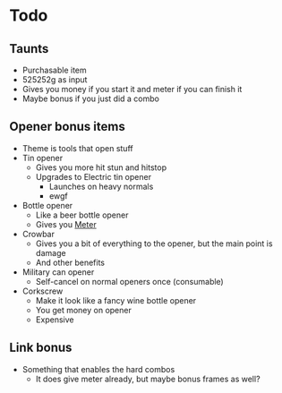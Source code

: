 # Todo
## Taunts
- Purchasable item
- 525252g as input
- Gives you money if you start it and meter if you can finish it
- Maybe bonus if you just did a combo

## Opener bonus items
- Theme is tools that open stuff
- Tin opener
	- Gives you more hit stun and hitstop
	- Upgrades to Electric tin opener
		- Launches on heavy normals
		- ewgf
- Bottle opener
	- Like a beer bottle opener
	- Gives you [Meter](/docs/gameplay_spec/genre_mechanics/meter.md)
- Crowbar
	- Gives you a bit of everything to the opener, but the main point is damage
	- And other benefits
- Military can opener
	- Self-cancel on normal openers once (consumable)
- Corkscrew
	- Make it look like a fancy wine bottle opener
	- You get money on opener
	- Expensive

## Link bonus
- Something that enables the hard combos
	- It does give meter already, but maybe bonus frames as well?